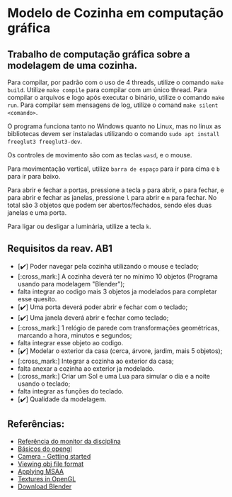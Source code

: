 # Modelo de Cozinha em computação gráfica

## Trabalho de computação gráfica sobre a modelagem de uma cozinha.

Para compilar, por padrão com o uso de 4 threads, utilize o comando `make build`.
Utilize `make compile` para compilar com um único thread.
Para compilar o arquivos e logo após executar o binário, utilize o comando `make run`.
Para compilar sem mensagens de log, utilize o comand `make silent <comando>`.

O programa funciona tanto no Windows quanto no Linux, mas no linux as bibliotecas devem ser instaladas utilizando o comando `sudo apt install freeglut3 freeglut3-dev`.

Os controles de movimento são com as teclas `wasd`, e o mouse.

Para movimentação vertical, utilize `barra de espaço` para ir para cima e `b` para ir para baixo.

Para abrir e fechar a portas, pressione a tecla `p` para abrir, `o` para fechar, e para abrir e fechar as janelas, pressione `l` para abrir e `m` para fechar.
    No total são 3 objetos que podem ser abertos/fechados, sendo eles duas janelas e uma porta.

Para ligar ou desligar a luminária, utilize a tecla `k`.

## Requisitos da reav. AB1

 - [:heavy_check_mark:] Poder navegar pela cozinha utilizando o mouse e teclado;
 - [:cross_mark:] A cozinha deverá ter no mínimo 10 objetos (Programa usando para modelagem "Blender");
 - falta integrar ao codigo mais 3 objetos ja modelados para completar esse quesito.
 - [:heavy_check_mark:] Uma porta deverá poder abrir e fechar com o teclado;
 - [:heavy_check_mark:] Uma janela deverá abrir e fechar como teclado;
 - [:cross_mark:] 1 relógio de parede com transformações geométricas, marcando a hora, minutos e segundos;
 - falta integrar esse objeto ao codigo.
 - [:heavy_check_mark:] Modelar o exterior da casa (cerca, árvore, jardim, mais 5 objetos);
 - [:cross_mark:] Integrar a cozinha ao exterior da casa;
 - falta anexar a cozinha ao exterior ja modelado.
 - [:cross_mark:] Criar um Sol e uma Lua para simular o dia e a noite usando o teclado;
 - falta integrar as funções do teclado.
 - [:heavy_check_mark:] Qualidade da modelagem.



## Referências:

* [Referência do monitor da disciplina](https://github.com/valeriojr/COMP269/blob/master/opengl.c)
* [Básicos do opengl](https://github.com/valeriojr/monitoria-cg/blob/master/material/book.pdf)
* [Camera - Getting started](https://learnopengl.com/Getting-started/Camera)
* [Viewing obj file format](https://en.wikipedia.org/wiki/Wavefront_.obj_file)
* [Applying MSAA](https://learnopengl.com/Advanced-OpenGL/Anti-Aliasing)
* [Textures in OpenGL](https://www.youtube.com/watch?v=n4k7ANAFsIQ)
* [Download Blender](https://www.blender.org/download/)
